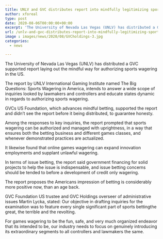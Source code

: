 ```yaml
---
title: UNLV and GVC distributes report into mindfully legitimizing sports wagering in the US
author: xforeal 
type: post
date: 2020-08-06T00:00:00+00:00
excerpt: 'The University of Nevada Las Vegas (UNLV) has distributed a GVC supported report laying out the mindful way for authorizing sports wagering in the US '
url: /unlv-and-gvc-distributes-report-into-mindfully-legitimizing-sports-wagering-in-the-us/
image : images/news/2020/08/GVCholdings-3.jpg
categories:
  - news

---
```

The University of Nevada Las Vegas (UNLV) has distributed a GVC supported report laying out the mindful way for authorizing sports wagering in the US. 

The report by UNLV International Gaming Institute named The Big Questions: Sports Wagering in America, intends to answer a wide scope of inquiries looked by lawmakers and controllers and educate states dynamic in regards to authorizing sports wagering. 

GVCs US Foundation, which advances mindful betting, supported the report and didn&#8217;t see the report before it being distributed, to guarantee honesty. 

Among the responses to key inquiries, the report prompted that sports wagering can be authorized and managed with uprightness, in a way that ensures both the betting business and different games classes, and whenever demonstrated practices are actualized. 

It likewise found that online games wagering can expand innovation employments and supplant unlawful wagering. 

In terms of issue betting, the report said government financing for solid projects to help the issue is indispensable, and issue betting concerns should be tended to before a development of credit only wagering. 

The report proposes the Americans impression of betting is considerably more positive now, than an age back. 

GVC Foundation US trustee and GVC Holdings overseer of administrative issues Martin Lycka, stated: Our objective in drafting inquiries for the examination was to feature every single significant part of sports bettingthe great, the terrible and the revolting. 

For games wagering to be the fun, safe, and very much organized endeavor that its intended to be, our industry needs to focus on genuinely introducing its extraordinary segments to all controllers and lawmakers the same.